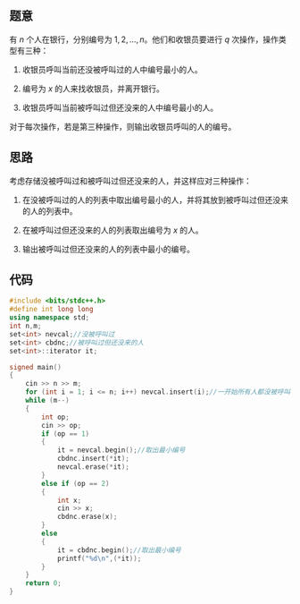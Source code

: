 ## **题意**

有 $n$ 个人在银行，分别编号为 $1,2,\dots,n$。他们和收银员要进行 $q$ 次操作，操作类型有三种：

1. 收银员呼叫当前还没被呼叫过的人中编号最小的人。

2. 编号为 $x$ 的人来找收银员，并离开银行。

3. 收银员呼叫当前被呼叫过但还没来的人中编号最小的人。

对于每次操作，若是第三种操作，则输出收银员呼叫的人的编号。

## **思路**

考虑存储没被呼叫过和被呼叫过但还没来的人，并这样应对三种操作：

1. 在没被呼叫过的人的列表中取出编号最小的人，并将其放到被呼叫过但还没来的人的列表中。

2. 在被呼叫过但还没来的人的列表取出编号为 $x$ 的人。

3. 输出被呼叫过但还没来的人的列表中最小的编号。

## **代码**

```cpp
#include <bits/stdc++.h>
#define int long long
using namespace std;
int n,m;
set<int> nevcal;//没被呼叫过
set<int> cbdnc;//被呼叫过但还没来的人
set<int>::iterator it;

signed main()
{
	cin >> n >> m;
	for (int i = 1; i <= n; i++) nevcal.insert(i);//一开始所有人都没被呼叫过
	while (m--)
	{
		int op;
		cin >> op;
		if (op == 1)
		{ 
			it = nevcal.begin();//取出最小编号
			cbdnc.insert(*it);
			nevcal.erase(*it);
		}
		else if (op == 2)
		{
			int x;
			cin >> x;
			cbdnc.erase(x);
		}
		else
		{
			it = cbdnc.begin();//取出最小编号
			printf("%d\n",(*it));
		} 
	}
	return 0;
}
```